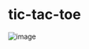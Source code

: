 # tic-tac-toe
![image](https://user-images.githubusercontent.com/84281792/215306201-88182577-6d7e-4332-aaa1-a6a3a9b44537.png)
